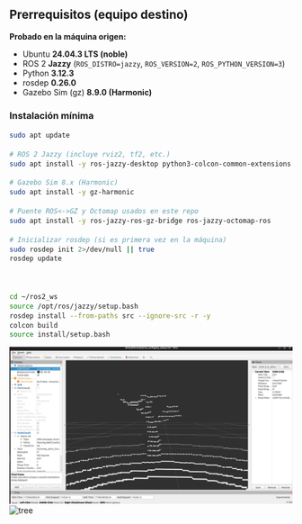 ## Prerrequisitos (equipo destino)

**Probado en la máquina origen:**
- Ubuntu **24.04.3 LTS (noble)**
- ROS 2 **Jazzy** (`ROS_DISTRO=jazzy`, `ROS_VERSION=2`, `ROS_PYTHON_VERSION=3`)
- Python **3.12.3**
- rosdep **0.26.0**
- Gazebo Sim (gz) **8.9.0 (Harmonic)**

### Instalación mínima

```bash
sudo apt update

# ROS 2 Jazzy (incluye rviz2, tf2, etc.)
sudo apt install -y ros-jazzy-desktop python3-colcon-common-extensions python3-rosdep git

# Gazebo Sim 8.x (Harmonic)
sudo apt install -y gz-harmonic

# Puente ROS<->GZ y Octomap usados en este repo
sudo apt install -y ros-jazzy-ros-gz-bridge ros-jazzy-octomap-ros

# Inicializar rosdep (si es primera vez en la máquina)
sudo rosdep init 2>/dev/null || true
rosdep update



cd ~/ros2_ws
source /opt/ros/jazzy/setup.bash
rosdep install --from-paths src --ignore-src -r -y
colcon build
source install/setup.bash
```
![Gz](./Captura%20desde%202025-10-04%2020-21-01.png)
![tree](Captura%desde%2025-10-04%20-22-26.png)

